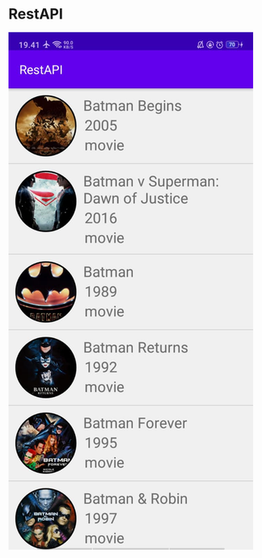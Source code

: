 # RestAPI
![Alt Text](https://github.com/Tio304/RestAPI/blob/master/WhatsApp%20Image%202021-04-30%20at%2019.43.10.jpeg)
